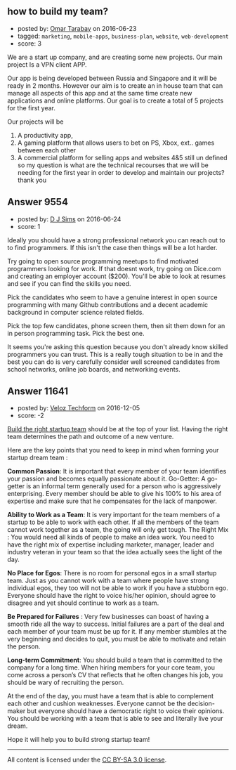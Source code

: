 ## how to build my team?

- posted by: [Omar Tarabay](https://stackexchange.com/users/8693521/omar-tarabay) on 2016-06-23
- tagged: `marketing`, `mobile-apps`, `business-plan`, `website`, `web-development`
- score: 3

We are a start up company, and are creating some new projects. Our main project Is a VPN client APP. 

Our app is being developed between Russia and Singapore and it will be ready in 2 months. However our aim is to create an in house team that can manage all aspects of this app and at the same time create new applications and online platforms. Our goal is to create a total of 5 projects for the first year. 

Our projects will be  
 

 1. A productivity app,    
 2. A gaming platform that allows users to
    bet on PS, Xbox, ext.. games  between each other
 3. A commercial platform for selling apps and websites 4&5 still
    un defined so my question is what are the technical recourses that
    we will be needing for the first year in order to develop and
    maintain our projects? thank you


## Answer 9554

- posted by: [D J Sims](https://stackexchange.com/users/7242000/d-j-sims) on 2016-06-24
- score: 1

Ideally you should have a strong professional network you can reach out to to find programmers. If this isn't the case then things will be a lot harder. 

Try going to open source programming meetups to find motivated programmers looking for work. If that doesnt work, try going on Dice.com and creating an employer account ($200). You'll be able to look at resumes and see if you can find the skills you need. 

Pick the candidates who seem to have a genuine interest in open source programming with many Github contributions and a decent academic background in computer science related fields.

Pick the top few candidates, phone screen them, then sit them down for an in person programming task. Pick the best one.

It seems you're asking this question because you don't already know skilled programmers you can trust. This is a really tough situation to be in and the best you can do is very carefully consider well screened candidates from school networks, online job boards, and networking events.


## Answer 11641

- posted by: [Veloz Techform](https://stackexchange.com/users/9435636/veloz-techform) on 2016-12-05
- score: -2

<p><a href="http://veloztechform.com/blog/7-ways-to-select-your-team-for-startup/" rel="nofollow noreferrer">Build the right startup team</a> should be at the top of your list. Having the right team determines the path and outcome of a new venture.</p>

<p>Here are the key points that you need to keep in mind when forming your startup dream team :</p>

<p><strong>Common Passion</strong>: It is important that every member of your team identifies your passion and becomes equally passionate about it.
Go-Getter: A go-getter is an informal term generally used for a person who is aggressively enterprising. Every member should be able to give his 100% to his area of expertise and make sure that he compensates for the lack of manpower.</p>

<p><strong>Ability to Work as a Team</strong>: It is very important for the team members of a startup to be able to work with each other. If all the members of the team cannot work together as a team, the going will only get tough.
The Right Mix : You would need all kinds of people to make an idea work. You need to have the right mix of expertise including marketer, manager, leader and industry veteran in your team so that the idea actually sees the light of the day.</p>

<p><strong>No Place for Egos</strong>: There is no room for personal egos in a small startup team. Just as you cannot work with a team where people have strong individual egos, they too will not be able to work if you have a stubborn ego. Everyone should have the right to voice his/her opinion, should agree to disagree and yet should continue to work as a team.</p>

<p><strong>Be Prepared for Failures</strong> : Very few businesses can boast of having a smooth ride all the way to success. Initial failures are a part of the deal and each member of your team must be up for it. If any member stumbles at the very beginning and decides to quit, you must be able to motivate and retain the person.</p>

<p><strong>Long-term Commitment</strong>: You should build a team that is committed to the company for a long time. When hiring members for your core team, you come across a person’s CV that reflects that he often changes his job, you should be wary of recruiting the person.</p>

<p>At the end of the day, you must have a team that is able to complement each other and cushion weaknesses. Everyone cannot be the decision-maker but everyone should have a democratic right to voice their opinions. You should be working with a team that is able to see and literally live your dream.</p>

<p>Hope it will help you to build strong startup team!</p>




---

All content is licensed under the [CC BY-SA 3.0 license](https://creativecommons.org/licenses/by-sa/3.0/).
